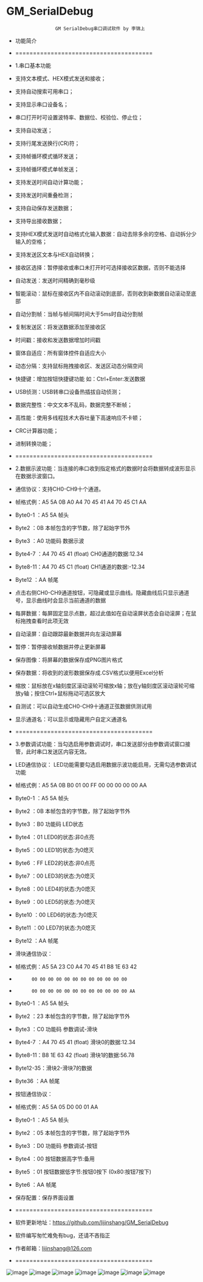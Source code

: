 # GM_SerialDebug
                      GM SerialDebug串口调试软件 by 李锦上
  * 功能简介 
  * =======================================
  * 1.串口基本功能 
  * 支持文本模式、HEX模式发送和接收； 
  * 支持自动搜索可用串口； 
  * 支持显示串口设备名； 
  * 串口打开时可设置波特率、数据位、校验位、停止位； 
  * 支持自动发送； 
  * 支持行尾发送换行(CR)符； 
  * 支持帧循环模式循环发送； 
  * 支持帧循环模式单帧发送； 
  * 支持发送时间自动计算功能； 
  * 支持发送时间重叠检测； 
  * 支持自动保存发送数据； 
  * 支持导出接收数据； 
  * 支持HEX模式发送时自动格式化输入数据：自动去除多余的空格、自动拆分少输入的空格；
  * 支持发送区文本与HEX自动转换； 
  * 接收区选择：暂停接收或串口未打开时可选择接收区数据，否则不能选择 
  * 自动发送：发送时间精确到毫秒级 
  * 智能滚动：鼠标在接收区内不自动滚动到底部，否则收到新数据自动滚动至底部 
  * 自动分割帧：当帧与帧间隔时间大于5ms时自动分割帧 
  * 复制发送区：将发送数据添加至接收区 
  * 时间戳：接收和发送数据增加时间戳 
  * 窗体自适应：所有窗体控件自适应大小 
  * 动态分隔：支持鼠标拖拽接收区、发送区动态分隔空间 
  * 快捷键：增加按钮快捷键功能 如：Ctrl+Enter:发送数据 

  * USB侦测：USB转串口设备热插拔自动侦测； 
  * 数据完整性：中文文本不乱码，数据完整不断帧； 
  * 高性能：使用多线程技术大吞吐量下高速响应不卡顿； 
  * CRC计算器功能； 
  * 进制转换功能； 
  * =======================================
  * 2.数据示波功能：当连接的串口收到指定格式的数据时会将数据转成波形显示在数据示波窗口。
  * 通信协议：支持CH0-CH9十个通道。
  * 帧格式例：A5 5A 0B A0 A4 70 45 41 A4 70 45 C1 AA  
  * Byte0-1 ：A5 5A 帧头 
  * Byte2   ：0B 本帧包含的字节数，除了起始字节外 
  * Byte3   ：A0 功能码 数据示波 
  * Byte4-7 ：A4 70 45 41 (float) CH0通道的数据:12.34 
  * Byte8-11：A4 70 45 C1 (float) CH1通道的数据:-12.34 
  * Byte12  ：AA 帧尾 
  * 点击右侧CH0-CH9通道按钮，可隐藏或显示曲线。隐藏曲线后只显示通道号，显示曲线时会显示当前通道的数据 
  * 每屏数据：每屏固定显示点数，超过此值如在自动滚屏状态会自动滚屏；在鼠标拖拽查看时此项无效 
  * 自动滚屏：自动跟踪最新数据并向左滚动屏幕 
  * 暂停：暂停接收帧数据并停止更新屏幕 
  * 保存图像：将屏幕的数据保存成PNG图片格式 
  * 保存数据：将收到的波形数据保存成.CSV格式以便用Excel分析 
  * 缩放：鼠标放在x轴刻度区滚动滚轮可缩放x轴；放在y轴刻度区滚动滚轮可缩放y轴；按住Ctrl+鼠标拖动可选区放大 
  * 自测试：可以自动生成CH0-CH9十通道正弦数据供测试用 
  * 显示通道名：可以显示或隐藏用户自定义通道名 
  * =======================================
  * 3.参数调试功能：当勾选启用参数调试时，串口发送部分由参数调试窗口接管，此时串口发送区内容无效。
  * LED通信协议： LED功能需要勾选启用数据示波功能启用，无需勾选参数调试功能 
  * 帧格式例：A5 5A 0B B0 01 00 FF 00 00 00 00 00 AA 
  * Byte0-1 ：A5 5A 帧头 
  * Byte2   ：0B 本帧包含的字节数，除了起始字节外 
  * Byte3   ：B0 功能码 LED状态 
  * Byte4   ：01 LED0的状态:非0点亮 
  * Byte5   ：00 LED1的状态:为0熄灭 
  * Byte6   ：FF LED2的状态:非0点亮 
  * Byte7   ：00 LED3的状态:为0熄灭 
  * Byte8   ：00 LED4的状态:为0熄灭 
  * Byte9   ：00 LED5的状态:为0熄灭 
  * Byte10  ：00 LED6的状态:为0熄灭 
  * Byte11  ：00 LED7的状态:为0熄灭 
  * Byte12  ：AA 帧尾 
 
  * 滑块通信协议：
  * 帧格式例：A5 5A 23 C0 A4 70 45 41 B8 1E 63 42     
  *           00 00 00 00 00 00 00 00 00 00 00 00     
  *           00 00 00 00 00 00 00 00 00 00 00 00 AA  
  * Byte0-1 ：A5 5A 帧头 
  * Byte2   ：23 本帧包含的字节数，除了起始字节外 
  * Byte3   ：C0 功能码 参数调试-滑块 
  * Byte4-7 ：A4 70 45 41 (float) 滑块0的数据:12.34 
  * Byte8-11：B8 1E 63 42 (float) 滑块1的数据:56.78 
  * Byte12-35：滑块2-滑块7的数据 
  * Byte36  ：AA 帧尾 
 
  * 按钮通信协议：
  * 帧格式例：A5 5A 05 D0 00 01 AA  
  * Byte0-1 ：A5 5A 帧头 
  * Byte2   ：05 本帧包含的字节数，除了起始字节外 
  * Byte3   ：D0 功能码 参数调试-按钮 
  * Byte4   ：00 按钮数据高字节:备用 
  * Byte5   ：01 按钮数据低字节:按钮0按下 (0x80:按钮7按下) 
  * Byte6   ：AA 帧尾 
 
  * 保存配置：保存界面设置 
 
  * =======================================
  * 软件更新地址：https://github.com/lijinshang/GM_SerialDebug 
  * 软件编写匆忙难免有bug，还请不吝指正 
  * 作者邮箱：lijinshang@126.com 
  * =======================================
 
 

  
  ![image](https://github.com/lijinshang/GM_SerialDebug/blob/master/Images/GM_SerialDebug-1.png)
  ![image](https://github.com/lijinshang/GM_SerialDebug/blob/master/Images/GM_SerialDebug-2.png)
  ![image](https://github.com/lijinshang/GM_SerialDebug/blob/master/Images/GM_SerialDebug-3.png)
  ![image](https://github.com/lijinshang/GM_SerialDebug/blob/master/Images/GM_SerialDebug-4.png)
  ![image](https://github.com/lijinshang/GM_SerialDebug/blob/master/Images/GM_SerialDebug-5.png)
  ![image](https://github.com/lijinshang/GM_SerialDebug/blob/master/Images/GM_SerialDebug-6.png)
  ![image](https://github.com/lijinshang/GM_SerialDebug/blob/master/Images/GM_SerialDebug-7.png)
  

